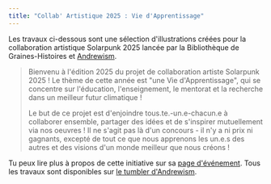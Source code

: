 ```yaml
---
title: "Collab' Artistique 2025 : Vie d'Apprentissage"
---
```


Les travaux ci-dessous sont une sélection d'illustrations créées pour la collaboration artistique Solarpunk 2025 lancée par la Bibliothèque de Graines-Histoires et [Andrewism](https://www.youtube.com/@Andrewism/).

> Bienvenu à l'édition 2025 du projet de collaboration artiste Solarpunk 2025 ! Le thème de cette année est "une Vie d'Apprentissage", qui se concentre sur l'éducation, l'enseignement, le mentorat et la recherche dans un meilleur futur climatique !
>
> Le but de ce projet est d'enjoindre tous.te.-un.e-chacun.e à collaborer ensemble, partager des idées et de s'inspirer mutuellement via nos oeuvres ! Il ne s'agit pas là d'un concours - il n'y a ni prix ni gagnants, excepté de tout ce que nous apprenons les un.e.s des autres et des visions d'un monde meilleur que nous créons ! 

Tu peux lire plus à propos de cette initiative sur sa [page d'événement](/pages/andrewisms-art-collab-2025/). Tous les travaux sont disponibles sur [le tumbler d'Andrewism](https://andrew-ism.tumblr.com/post/788704934138937344/solarpunk-art-2025-life-of-learning).
